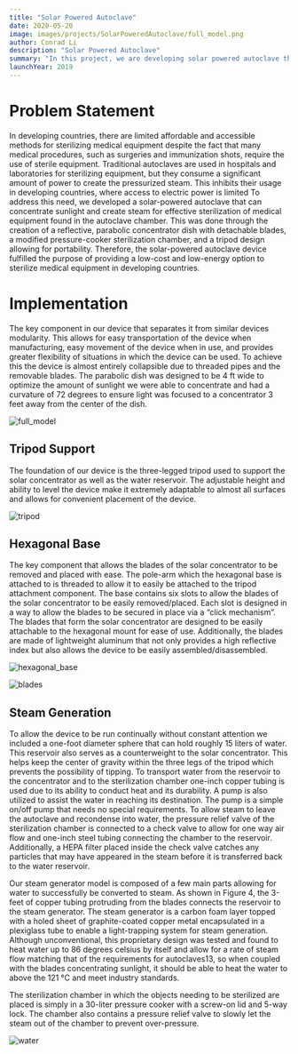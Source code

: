 ```yaml
---
title: "Solar Powered Autoclave"
date: 2020-05-20
image: images/projects/SolarPoweredAutoclave/full_model.png
author: Conrad Li
description: "Solar Powered Autoclave"
summary: "In this project, we are developing solar powered autoclave that is both low-cost and sustainable"
launchYear: 2019
---
```


# Problem Statement
In developing countries, there are limited affordable and accessible methods for sterilizing medical equipment despite the fact that many medical procedures, such as surgeries and immunization shots, require the use of sterile equipment. Traditional autoclaves are used in hospitals and laboratories for sterilizing equipment, but they consume a significant amount of power to create the pressurized steam. This inhibits their usage in developing countries, where access to electric power is limited To address this need, we developed a solar-powered autoclave that can concentrate sunlight and create steam for effective sterilization of medical equipment found in the autoclave chamber. This was done through the creation of a reflective, parabolic concentrator dish with detachable blades, a modified pressure-cooker sterilization chamber, and a tripod design allowing for portability. Therefore, the solar-powered autoclave device fulfilled the purpose of providing a low-cost and low-energy option to sterilize medical equipment in developing countries.

# Implementation
The key component in our device that separates it from similar devices modularity. This allows for easy transportation of the device when manufacturing, easy movement of the device when in use, and provides greater flexibility of situations in which the device can be used. To achieve this the device is almost entirely collapsible due to threaded pipes and the removable blades. The parabolic dish was designed to be 4 ft wide to optimize the amount of sunlight we were able to concentrate and had a curvature of 72 degrees to ensure light was focused to a concentrator 3 feet away from the center of the dish.

![full_model](/images/projects/SolarPoweredAutoclave/full_model.png)

## Tripod Support

The foundation of our device is the three-legged tripod used to support the solar concentrator as well as the water reservoir. The adjustable height and ability to level the device make it extremely adaptable to almost all surfaces and allows for convenient placement of the device.

![tripod](/images/projects/SolarPoweredAutoclave/tripod.png)

## Hexagonal Base

The key component that allows the blades of the solar concentrator to be removed and placed with ease. The pole-arm which the hexagonal base is attached to is threaded to allow it to easily be attached to the tripod attachment component. The base contains six slots to allow the blades of the solar concentrator to be easily removed/placed. Each slot is designed in a way to allow the blades to be secured in place via a “click mechanism”. The blades that form the solar concentrator are designed to be easily attachable to the hexagonal mount for ease of use. Additionally, the blades are made of lightweight aluminum that not only provides a high reflective index but also allows the device to be easily assembled/disassembled.

![hexagonal_base](/images/projects/SolarPoweredAutoclave/hexagonal_base.png)


![blades](/images/projects/SolarPoweredAutoclave/blades.png)

## Steam Generation

To allow the device to be run continually without constant attention we included a one-foot diameter sphere that can hold roughly 15 liters of water. This reservoir also serves as a counterweight to the solar concentrator. This helps keep the center of gravity within the three legs of the tripod which prevents the possibility of tipping. To transport water from the reservoir to the concentrator and to the sterilization chamber one-inch copper tubing is used due to its ability to conduct heat and its durability. A pump is also utilized to assist the water in reaching its destination. The pump is a simple on/off pump that needs no special requirements. To allow steam to leave the autoclave and recondense into water, the pressure relief valve of the sterilization chamber is connected to a check valve to allow for one way air flow and one-inch steel tubing connecting the chamber to the reservoir. Additionally, a HEPA filter placed inside the check valve catches any particles that may have appeared in the steam before it is transferred back to the water reservoir.

Our steam generator model is composed of a few main parts allowing for water to successfully be converted to steam. As shown in Figure 4, the 3-feet of copper tubing protruding from the blades connects the reservoir to the steam generator. The steam generator is a carbon foam layer topped with a holed sheet of graphite-coated copper metal encapsulated in a plexiglass tube to enable a light-trapping system for steam generation. Although unconventional, this proprietary design was tested and found to heat water up to 86 degrees celsius by itself and allow for a rate of steam flow matching that of the requirements for autoclaves13, so when coupled with the blades concentrating sunlight, it should be able to heat the water to above the 121 °C and meet industry standards.

The sterilization chamber in which the objects needing to be sterilized are placed is simply in a 30-liter pressure cooker with a screw-on lid and 5-way lock. The chamber also contains a pressure relief valve to slowly let the steam out of the chamber to prevent over-pressure.

![water](/images/projects/SolarPoweredAutoclave/water.png)


